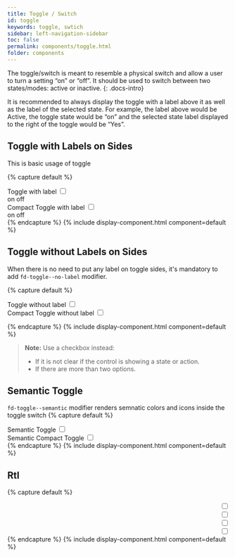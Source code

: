 ```yaml
---
title: Toggle / Switch
id: toggle
keywords: toggle, swtich
sidebar: left-navigation-sidebar
toc: false
permalink: components/toggle.html
folder: components
---
```


The toggle/switch is meant to resemble a physical switch and allow a user to turn a setting “on” or “off”. It should be used to switch between two states/modes: active or inactive.
{: .docs-intro}

It is recommended to always display the toggle with a label above it as well as the label of the selected state. For example, the label above would be Active, the toggle state would be “on” and the selected state label displayed to the right of the toggle would be “Yes”.


## Toggle with Labels on Sides
This is basic usage of toggle

{% capture default %}
<div class="fd-form-group">
    <div class="fd-form-item">
        <label class="fd-form-label">Toggle with label</label>
        <label class="fd-form-label fd-form-label--toggle">
            <span class="fd-toggle">
                <input class="fd-toggle__input" type="checkbox" name="" value="" id="y21YO3911">
                <div class="fd-toggle__wrapper">
                    <div class="fd-toggle__inner">
                        <span class="fd-toggle__label fd-toggle__label--on">on</span>
                        <span class="fd-toggle__switch" role="presentation"></span>
                        <span class="fd-toggle__label fd-toggle__label--off">off</span>
                    </div>
                </div>
            </span>
        </label>
    </div>
    <div class="fd-form-item">
        <label class="fd-form-label">Compact Toggle with label</label>
        <label class="fd-form-label fd-form-label--toggle">
            <span class="fd-toggle fd-toggle--compact">
                <input class="fd-toggle__input" type="checkbox" name="" value="" id="y21YO3911">
                <div class="fd-toggle__wrapper">
                    <div class="fd-toggle__inner">
                        <span class="fd-toggle__label fd-toggle__label--on">on</span>
                        <span class="fd-toggle__switch" role="presentation"></span>
                        <span class="fd-toggle__label fd-toggle__label--off">off</span>
                    </div>
                </div>
            </span>
        </label>
    </div>
</div>
{% endcapture %}
{% include display-component.html component=default %}

## Toggle without Labels on Sides
When there is no need to put any label on toggle sides, it's mandatory to add `fd-toggle--no-label` modifier.

{% capture default %}
<div class="fd-form-group">
    <div class="fd-form-item">
        <label class="fd-form-label">Toggle without label</label>
        <label class="fd-form-label fd-form-label--toggle">
            <span class="fd-toggle fd-toggle--no-label">
                <input class="fd-toggle__input" type="checkbox" name="" value="" id="y21YO3251">
                <div class="fd-toggle__wrapper">
                    <div class="fd-toggle__inner">
                        <span class="fd-toggle__switch" role="presentation"></span>
                    </div>
                </div>
            </span>
        </label>
    </div>
    <div class="fd-form-item">
        <label class="fd-form-label">Compact Toggle without label</label>
        <label class="fd-form-label fd-form-label--toggle">
            <span class="fd-toggle fd-toggle--no-label fd-toggle--compact">
                <input class="fd-toggle__input" type="checkbox" name="" value="" id="y21YO3431">
                <div class="fd-toggle__wrapper">
                    <div class="fd-toggle__inner">
                        <span class="fd-toggle__switch" role="presentation"></span>
                    </div>
                </div>
            </span>
        </label>
    </div>
</div>

{% endcapture %}
{% include display-component.html component=default %}

> **Note:** Use a checkbox instead: 
> -	If it is not clear if the control is showing a state or action. 
> -	If there are more than two options.

## Semantic Toggle
`fd-toggle--semantic` modifier renders semnatic colors and icons inside the toggle switch
{% capture default %}
<div class="fd-form-group">
    <div class="fd-form-item">
        <label class="fd-form-label">Semantic Toggle</label>
        <label class="fd-form-label fd-form-label--toggle">
            <span class="fd-toggle fd-toggle--semantic">
                <input class="fd-toggle__input" type="checkbox" name="" value="" id="y21YO3251">
                <div class="fd-toggle__wrapper">
                    <div class="fd-toggle__inner">
                        <span class="fd-toggle__label fd-toggle__icon--on fd-toggle__icon sap-icon--accept"></span>
                        <span class="fd-toggle__switch" role="presentation"></span>
                        <span class="fd-toggle__label fd-toggle__icon--off fd-toggle__icon sap-icon--decline"></span>
                    </div>
                </div>
            </span>
        </label>
    </div>
    <div class="fd-form-item">
        <label class="fd-form-label">Semantic Compact Toggle</label>
        <label class="fd-form-label fd-form-label--toggle">
            <span class="fd-toggle fd-toggle--semantic fd-toggle--compact">
                <input class="fd-toggle__input" type="checkbox" name="" value="" id="y21YO3431">
                <div class="fd-toggle__wrapper">
                    <div class="fd-toggle__inner">
                        <span class="fd-toggle__label fd-toggle__icon--on fd-toggle__icon sap-icon--accept"></span>
                        <span class="fd-toggle__switch" role="presentation"></span>
                        <span class="fd-toggle__label fd-toggle__icon--off fd-toggle__icon sap-icon--decline"></span>
                    </div>
                </div>
            </span>
        </label>
    </div>
</div>
{% endcapture %}
{% include display-component.html component=default %}

## Rtl

{% capture default %}
<div dir="rtl">
    <label class="fd-form-label fd-form-label--toggle" >
        <span class="fd-toggle fd-toggle--semantic" >
            <input class="fd-toggle__input" type="checkbox" name="" value="" id="y21YO3911">
            <div class="fd-toggle__wrapper">
                <div class="fd-toggle__inner">
                    <span class="fd-toggle__label fd-toggle__icon--on fd-toggle__icon sap-icon--accept"></span>
                    <span class="fd-toggle__switch" role="presentation"></span>
                    <span class="fd-toggle__label fd-toggle__icon--off fd-toggle__icon sap-icon--decline"></span>
                </div>
            </div>
        </span>
    </label>
    <label class="fd-form-label fd-form-label--toggle">
        <span class="fd-toggle fd-toggle--semantic fd-toggle--compact" >
            <input class="fd-toggle__input" type="checkbox" name="" value="" id="y21YO3911">
            <div class="fd-toggle__wrapper">
                <div class="fd-toggle__inner">
                   <span class="fd-toggle__label fd-toggle__icon--on fd-toggle__icon sap-icon--accept"></span>
                   <span class="fd-toggle__switch" role="presentation"></span>
                   <span class="fd-toggle__label fd-toggle__icon--off fd-toggle__icon sap-icon--decline"></span>
               </div>
            </div>
        </span>
    </label>
    <label class="fd-form-label fd-form-label--toggle">
        <span class="fd-toggle fd-toggle--no-label fd-toggle--compact" >
            <input class="fd-toggle__input" type="checkbox" name="" value="" id="y21YO3911">
            <div class="fd-toggle__wrapper">
                <div class="fd-toggle__inner">
                   <span class="fd-toggle__switch" role="presentation"></span>
               </div>
            </div>
        </span>
    </label>
    <label class="fd-form-label fd-form-label--toggle">
        <span class="fd-toggle fd-toggle--no-label" >
            <input class="fd-toggle__input" type="checkbox" name="" value="" id="y21YO3911">
            <div class="fd-toggle__wrapper">
                <div class="fd-toggle__inner">
                   <span class="fd-toggle__switch" role="presentation"></span>
               </div>
            </div>
        </span>
    </label>
</div>
{% endcapture %}
{% include display-component.html component=default %}
